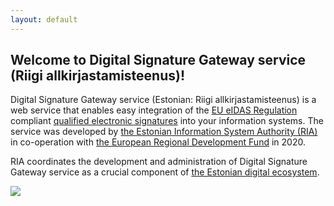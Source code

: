 ```yaml
---
layout: default
---
```


## Welcome to Digital Signature Gateway service (Riigi allkirjastamisteenus)!

Digital Signature Gateway service (Estonian: Riigi allkirjastamisteenus) is a web service that enables easy integration of the [EU eIDAS Regulation](https://eur-lex.europa.eu/legal-content/EN/TXT/?uri=uriserv%3AOJ.L_.2014.257.01.0073.01.ENG) compliant [qualified electronic signatures](https://www.id.ee/en/article/electronic-signatures-and-addressing-them-in-europe/) into your information systems. The service was developed by [the Estonian Information System Authority (RIA)](https://www.ria.ee/en) in co-operation with [the European Regional Development Fund](https://ec.europa.eu/regional_policy/en/funding/erdf/) in 2020.

RIA coordinates the development and administration of Digital Signature Gateway service as a crucial component of [the Estonian digital ecosystem](https://e-estonia.com/).










![](https://raw.githubusercontent.com/open-eid/SiGa/develop/docs/img/EL_Regionaalarengu_Fond_horisontaalne-vaike.jpg)

